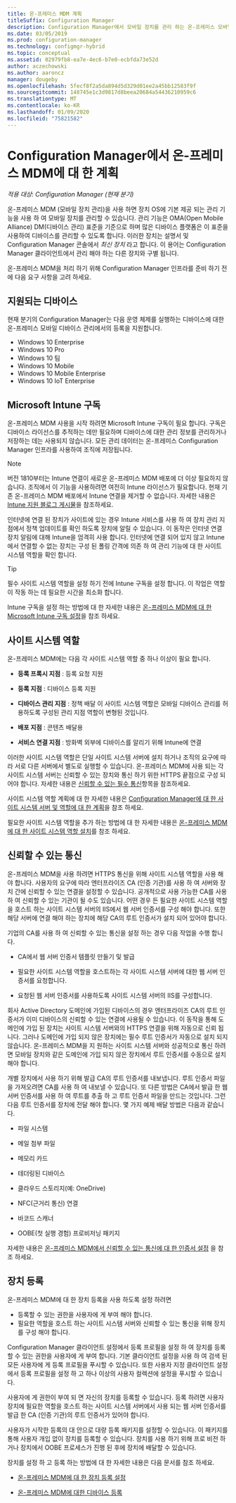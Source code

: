 ```yaml
---
title: 온-프레미스 MDM 계획
titleSuffix: Configuration Manager
description: Configuration Manager에서 모바일 장치를 관리 하는 온-프레미스 모바일 장치 관리 계획
ms.date: 03/05/2019
ms.prod: configuration-manager
ms.technology: configmgr-hybrid
ms.topic: conceptual
ms.assetid: 02979fb8-ea7e-4ec6-b7e0-ecbfda73e52d
author: aczechowski
ms.author: aaroncz
manager: dougeby
ms.openlocfilehash: 5fecf8f2a5da894d5d329d01ee2a45bb12583f9f
ms.sourcegitcommit: 148745e1c3d9817d8beea20684a54436210959c6
ms.translationtype: MT
ms.contentlocale: ko-KR
ms.lasthandoff: 01/09/2020
ms.locfileid: "75821582"
---
```

# <a name="plan-for-on-premises-mdm-in-configuration-manager"></a>Configuration Manager에서 온-프레미스 MDM에 대 한 계획

*적용 대상: Configuration Manager (현재 분기)*

온-프레미스 MDM (모바일 장치 관리)을 사용 하면 장치 OS에 기본 제공 되는 관리 기능을 사용 하 여 모바일 장치를 관리할 수 있습니다. 관리 기능은 OMA(Open Mobile Alliance) DM(디바이스 관리) 표준을 기준으로 하며 많은 디바이스 플랫폼은 이 표준을 사용하여 디바이스를 관리할 수 있도록 합니다. 이러한 장치는 설명서 및 Configuration Manager 콘솔에서 *최신 장치* 라고 합니다. 이 용어는 Configuration Manager 클라이언트에서 관리 해야 하는 다른 장치와 구별 됩니다.  

온-프레미스 MDM을 처리 하기 위해 Configuration Manager 인프라를 준비 하기 전에 다음 요구 사항을 고려 하세요.



## <a name="bkmk_devices"></a> 지원되는 디바이스  

현재 분기의 Configuration Manager는 다음 운영 체제를 실행하는 디바이스에 대한 온-프레미스 모바일 디바이스 관리에서의 등록을 지원합니다.  
  
- Windows 10 Enterprise  
- Windows 10 Pro  
- Windows 10 팀   
- Windows 10 Mobile  
- Windows 10 Mobile Enterprise
- Windows 10 IoT Enterprise   



##  <a name="bkmk_intune"></a>Microsoft Intune 구독  

온-프레미스 MDM 사용을 시작 하려면 Microsoft Intune 구독이 필요 합니다. 구독은 디바이스 라이선스를 추적하는 데만 필요하며 디바이스에 대한 관리 정보를 관리하거나 저장하는 데는 사용되지 않습니다. 모든 관리 데이터는 온-프레미스 Configuration Manager 인프라를 사용하여 조직에 저장됩니다.  

> [!Note]  
> 버전 1810부터는 Intune 연결이 새로운 온-프레미스 MDM 배포에 더 이상 필요하지 않습니다.<!--3607730, fka 1359124--> 조직에서 이 기능을 사용하려면 여전히 Intune 라이선스가 필요합니다. 현재 기존 온-프레미스 MDM 배포에서 Intune 연결을 제거할 수 없습니다. 자세한 내용은 [Intune 지원 블로그 게시물](https://techcommunity.microsoft.com/t5/Intune-Customer-Success/Move-from-Hybrid-Mobile-Device-Management-to-Intune-on-Azure/ba-p/280150)을 참조하세요.  

인터넷에 연결 된 장치가 사이트에 있는 경우 Intune 서비스를 사용 하 여 장치 관리 지점에서 정책 업데이트를 확인 하도록 장치에 알릴 수 있습니다. 이 동작은 인터넷 연결 장치 알림에 대해 Intune을 엄격히 사용 합니다. 인터넷에 연결 되어 있지 않고 Intune에서 연결할 수 없는 장치는 구성 된 폴링 간격에 의존 하 여 관리 기능에 대 한 사이트 시스템 역할을 확인 합니다.  

> [!TIP]  
> 필수 사이트 시스템 역할을 설정 하기 전에 Intune 구독을 설정 합니다. 이 작업은 역할이 작동 하는 데 필요한 시간을 최소화 합니다.  

Intune 구독을 설정 하는 방법에 대 한 자세한 내용은 [온-프레미스 MDM에 대 한 Microsoft Intune 구독 설정](/sccm/mdm/get-started/set-up-intune-subscription-on-premises-mdm)을 참조 하세요.  



##  <a name="bkmk_roles"></a> 사이트 시스템 역할  

온-프레미스 MDM에는 다음 각 사이트 시스템 역할 중 하나 이상이 필요 합니다.  

- **등록 프록시 지점** : 등록 요청 지원  

- **등록 지점** : 디바이스 등록 지원  

- **디바이스 관리 지점** : 정책 배달 이 사이트 시스템 역할은 모바일 디바이스 관리를 허용하도록 구성된 관리 지점 역할이 변형된 것입니다.  

- **배포 지점** : 콘텐츠 배달용  

- **서비스 연결 지점** : 방화벽 외부에 디바이스를 알리기 위해 Intune에 연결  

이러한 사이트 시스템 역할은 단일 사이트 시스템 서버에 설치 하거나 조직의 요구에 따라 서로 다른 서버에서 별도로 실행할 수 있습니다. 온-프레미스 MDM에 사용 되는 각 사이트 시스템 서버는 신뢰할 수 있는 장치와 통신 하기 위한 HTTPS 끝점으로 구성 되어야 합니다. 자세한 내용은 [신뢰할 수 있는 필수 통신](#bkmk_trustedComs)항목을 참조하세요.  

사이트 시스템 역할 계획에 대 한 자세한 내용은 [Configuration Manager에 대 한 사이트 시스템 서버 및 역할에 대 한 계획](/sccm/core/plan-design/hierarchy/plan-for-site-system-servers-and-site-system-roles)을 참조 하세요.  

필요한 사이트 시스템 역할을 추가 하는 방법에 대 한 자세한 내용은 [온-프레미스 MDM에 대 한 사이트 시스템 역할 설치](/sccm/mdm/get-started/install-site-system-roles-for-on-premises-mdm)를 참조 하세요.  



##  <a name="bkmk_trustedComs"></a>신뢰할 수 있는 통신  

온-프레미스 MDM을 사용 하려면 HTTPS 통신을 위해 사이트 시스템 역할을 사용 해야 합니다. 사용자의 요구에 따라 엔터프라이즈 CA (인증 기관)를 사용 하 여 서버와 장치 간에 신뢰할 수 있는 연결을 설정할 수 있습니다. 공개적으로 사용 가능한 CA를 사용 하 여 신뢰할 수 있는 기관이 될 수도 있습니다. 어떤 경우 든 필요한 사이트 시스템 역할을 호스트 하는 사이트 시스템 서버의 IIS에서 웹 서버 인증서를 구성 해야 합니다. 또한 해당 서버에 연결 해야 하는 장치에 해당 CA의 루트 인증서가 설치 되어 있어야 합니다.  

기업의 CA를 사용 하 여 신뢰할 수 있는 통신을 설정 하는 경우 다음 작업을 수행 합니다.  

- CA에서 웹 서버 인증서 템플릿 만들기 및 발급  

- 필요한 사이트 시스템 역할을 호스트하는 각 사이트 시스템 서버에 대한 웹 서버 인증서를 요청합니다.  

- 요청된 웹 서버 인증서를 사용하도록 사이트 시스템 서버의 IIS를 구성합니다.  

회사 Active Directory 도메인에 가입된 디바이스의 경우 엔터프라이즈 CA의 루트 인증서가 이미 디바이스의 신뢰할 수 있는 연결에 사용될 수 있습니다. 이 동작을 통해 도메인에 가입 된 장치는 사이트 시스템 서버와의 HTTPS 연결을 위해 자동으로 신뢰 됩니다. 그러나 도메인에 가입 되지 않은 장치에는 필수 루트 인증서가 자동으로 설치 되지 않습니다. 온-프레미스 MDM을 지 원하는 사이트 시스템 서버와 성공적으로 통신 하려면 모바일 장치와 같은 도메인에 가입 되지 않은 장치에서 루트 인증서를 수동으로 설치 해야 합니다.  

개별 장치에서 사용 하기 위해 발급 CA의 루트 인증서를 내보냅니다. 루트 인증서 파일을 가져오려면 CA를 사용 하 여 내보낼 수 있습니다. 또 다른 방법은 CA에서 발급 한 웹 서버 인증서를 사용 하 여 루트를 추출 하 고 루트 인증서 파일을 만드는 것입니다. 그런 다음 루트 인증서를 장치에 전달 해야 합니다. 몇 가지 예제 배달 방법은 다음과 같습니다.

- 파일 시스템  

- 메일 첨부 파일  

- 메모리 카드  

- 테더링된 디바이스  

- 클라우드 스토리지(예: OneDrive)  

- NFC(근거리 통신) 연결  

- 바코드 스캐너  

- OOBE(첫 실행 경험) 프로비저닝 패키지  

자세한 내용은 [온-프레미스 MDM에서 신뢰할 수 있는 통신에 대 한 인증서 설정](/sccm/mdm/get-started/set-up-certificates-on-premises-mdm) 을 참조 하세요.  



##  <a name="bkmk_enrollment"></a>장치 등록

온-프레미스 MDM에 대 한 장치 등록을 사용 하도록 설정 하려면
- 등록할 수 있는 권한을 사용자에 게 부여 해야 합니다. 
- 필요한 역할을 호스트 하는 사이트 시스템 서버와 신뢰할 수 있는 통신을 위해 장치를 구성 해야 합니다.  

Configuration Manager 클라이언트 설정에서 등록 프로필을 설정 하 여 장치를 등록할 수 있는 권한을 사용자에 게 부여 합니다. 기본 클라이언트 설정을 사용 하 여 검색 된 모든 사용자에 게 등록 프로필을 푸시할 수 있습니다. 또한 사용자 지정 클라이언트 설정에서 등록 프로필을 설정 하 고 하나 이상의 사용자 컬렉션에 설정을 푸시할 수 있습니다.  

사용자에 게 권한이 부여 되 면 자신의 장치를 등록할 수 있습니다. 등록 하려면 사용자 장치에 필요한 역할을 호스트 하는 사이트 시스템 서버에서 사용 되는 웹 서버 인증서를 발급 한 CA (인증 기관)의 루트 인증서가 있어야 합니다.  

사용자가 시작한 등록의 대 안으로 대량 등록 패키지를 설정할 수 있습니다. 이 패키지를 통해 사용자 개입 없이 장치를 등록할 수 있습니다. 장치를 사용 하기 위해 프로 비전 하거나 장치에서 OOBE 프로세스가 진행 된 후에 장치에 배달할 수 있습니다.  

장치를 설정 하 고 등록 하는 방법에 대 한 자세한 내용은 다음 문서를 참조 하세요. 

- [온-프레미스 MDM에 대 한 장치 등록 설정](/sccm/mdm/get-started/set-up-device-enrollment-on-premises-mdm)  

- [온-프레미스 MDM에 대한 디바이스 등록](/sccm/mdm/deploy-use/enroll-devices-on-premises-mdm)  

